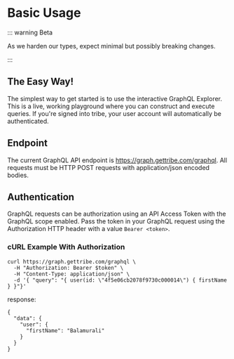 # Basic Usage

::: warning Beta

As we harden our types, expect minimal but possibly breaking changes.

:::


## The Easy Way!
The simplest way to get started is to use the interactive GraphQL Explorer. This is a live, working playground where you can construct and execute queries. If you're signed into tribe, your user account will automatically be authenticated.

## Endpoint
The current GraphQL API endpoint is https://graph.gettribe.com/graphql. All requests must be HTTP POST requests with application/json encoded bodies.

## Authentication
GraphQL requests can be authorization using an API Access Token with the GraphQL scope enabled. Pass the token in your GraphQL request using the Authorization HTTP header with a value `Bearer <token>`.

### cURL Example With Authorization

```curl
curl https://graph.gettribe.com/graphql \
  -H "Authorization: Bearer $token" \
  -H "Content-Type: application/json" \
  -d '{ "query": "{ user(id: \"4f5e06cb2078f9730c000014\") { firstName } }"}'
```

response:

```
{
  "data": {
    "user": {
      "firstName": "Balamurali"
    }
  }
}
```